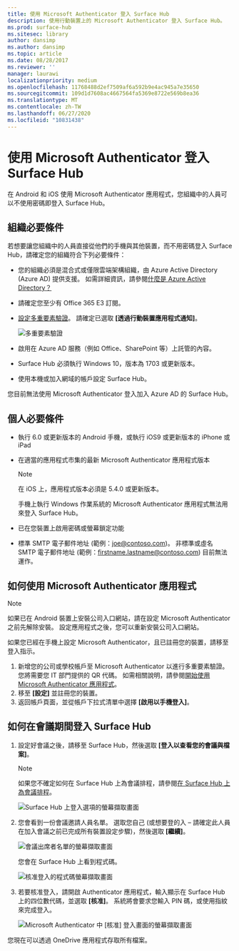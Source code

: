 ```yaml
---
title: 使用 Microsoft Authenticator 登入 Surface Hub
description: 使用行動裝置上的 Microsoft Authenticator 登入 Surface Hub。
ms.prod: surface-hub
ms.sitesec: library
author: dansimp
ms.author: dansimp
ms.topic: article
ms.date: 08/28/2017
ms.reviewer: ''
manager: laurawi
localizationpriority: medium
ms.openlocfilehash: 11768488d2ef7509af6a592b9e4ac945a7e35650
ms.sourcegitcommit: 109d1d7608ac4667564fa5369e8722e569b8ea36
ms.translationtype: MT
ms.contentlocale: zh-TW
ms.lasthandoff: 06/27/2020
ms.locfileid: "10831438"
---
```

# 使用 Microsoft Authenticator 登入 Surface Hub

在 Android 和 iOS 使用 Microsoft Authenticator 應用程式，您組織中的人員可以不使用密碼即登入 Surface Hub。

## 組織必要條件

若想要讓您組織中的人員直接從他們的手機與其他裝置，而不用密碼登入 Surface Hub，請確定您的組織符合下列必要條件： 

- 您的組織必須是混合式或僅限雲端架構組織，由 Azure Active Directory (Azure AD) 提供支援。 如需詳細資訊，請參閱[什麼是 Azure Active Directory？](https://docs.microsoft.com/azure/active-directory/active-directory-whatis)

- 請確定您至少有 Office 365 E3 訂閱。 

- [設定多重要素驗證](https://docs.microsoft.com/azure/active-directory/authentication/howto-mfa-mfasettings)。 請確定已選取 **\[透過行動裝置應用程式通知\]**。 

    ![多重要素驗證](images/mfa-options.png)

- 啟用在 Azure AD 服務（例如 Office、SharePoint 等）上託管的內容。 

- Surface Hub 必須執行 Windows 10，版本為 1703 或更新版本。

- 使用本機或加入網域的帳戶設定 Surface Hub。

您目前無法使用 Microsoft Authenticator 登入加入 Azure AD 的 Surface Hub。

## 個人必要條件

- 執行 6.0 或更新版本的 Android 手機，或執行 iOS9 或更新版本的 iPhone 或 iPad 

- 在適當的應用程式市集的最新 Microsoft Authenticator 應用程式版本

    >[!NOTE]
    >在 iOS 上，應用程式版本必須是 5.4.0 或更新版本。
    >
    >手機上執行 Windows 作業系統的 Microsoft Authenticator 應用程式無法用來登入 Surface Hub。

- 已在您裝置上啟用密碼或螢幕鎖定功能

- 標準 SMTP 電子郵件地址 (範例：joe@contoso.com)。 非標準或虛名 SMTP 電子郵件地址 (範例：firstname.lastname@contoso.com) 目前無法運作。

## 如何使用 Microsoft Authenticator 應用程式

>[!NOTE]
>如果已在 Android 裝置上安裝公司入口網站，請在設定 Microsoft Authenticator 之前先解除安裝。 設定應用程式之後，您可以重新安裝公司入口網站。
>
>如果您已經在手機上設定 Microsoft Authenticator，且已註冊您的裝置，請移至登入指示。

1. 新增您的公司或學校帳戶至 Microsoft Authenticator 以進行多重要素驗證。 您將需要您 IT 部門提供的 QR 代碼。 如需相關說明，請參閱[開始使用 Microsoft Authenticator 應用程式](https://docs.microsoft.com/azure/multi-factor-authentication/end-user/microsoft-authenticator-app-how-to)。
2. 移至 **\[設定\]** 並註冊您的裝置。
3. 返回帳戶頁面，並從帳戶下拉式清單中選擇 **\[啟用以手機登入\]**。

## 如何在會議期間登入 Surface Hub

1. 設定好會議之後，請移至 Surface Hub，然後選取 **\[登入以查看您的會議與檔案\]**。

    >[!NOTE]
    >如果您不確定如何在 Surface Hub 上為會議排程，請參閱[在 Surface Hub 上為會議排程](https://support.microsoft.com/help/17325/surfacehub-schedulemeeting)。

    ![Surface Hub 上登入選項的螢幕擷取畫面](images/sign-in.png)

2. 您會看到一份會議邀請人員名單。 選取您自己 (或想要登的入 – 請確定此人員在加入會議之前已完成所有裝置設定步驟)，然後選取 **\[繼續\]**。

    ![會議出席者名單的螢幕擷取畫面](images/attendees.png)

    您會在 Surface Hub 上看到程式碼。

    ![核准登入的程式碼螢幕擷取畫面](images/approve-signin.png)

3. 若要核准登入，請開啟 Authenticator 應用程式，輸入顯示在 Surface Hub 上的四位數代碼，並選取 **\[核准\]**。 系統將會要求您輸入 PIN 碼，或使用指紋來完成登入。 

    ![Microsoft Authenticator 中 [核准] 登入畫面的螢幕擷取畫面](images/approve-signin2.png)

您現在可以透過 OneDrive 應用程式存取所有檔案。